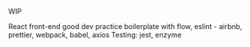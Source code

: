 WIP

React front-end good dev practice boilerplate with
flow, eslint - airbnb, prettier, webpack, babel, axios Testing: jest, enzyme
